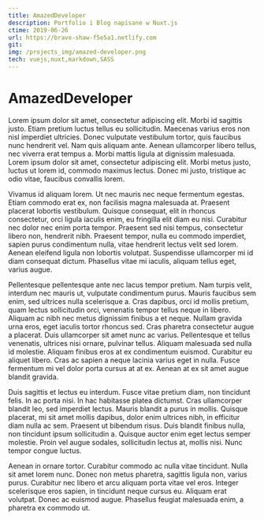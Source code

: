 ```yaml
---
title: AmazedDeveloper
description: Portfolio i Blog napisane w Nuxt.js
ctime: 2019-06-26
url: https://brave-shaw-f5e5a1.netlify.com
git:
img: /projects_img/amazed-developer.png
tech: vuejs,nuxt,markdown,SASS
---
```


# AmazedDeveloper


Lorem ipsum dolor sit amet, consectetur adipiscing elit. Morbi id sagittis justo. Etiam pretium luctus tellus eu sollicitudin. Maecenas varius eros non nisl imperdiet ultricies. Donec vulputate vestibulum tortor, quis faucibus nunc hendrerit vel. Nam quis aliquam ante. Aenean ullamcorper libero tellus, nec viverra erat tempus a. Morbi mattis ligula at dignissim malesuada. Lorem ipsum dolor sit amet, consectetur adipiscing elit. Morbi metus justo, luctus ut lorem id, commodo maximus lectus. Donec mi justo, tristique ac odio vitae, faucibus convallis lorem.

Vivamus id aliquam lorem. Ut nec mauris nec neque fermentum egestas. Etiam commodo erat ex, non facilisis magna malesuada at. Praesent placerat lobortis vestibulum. Quisque consequat, elit in rhoncus consectetur, orci ligula iaculis enim, eu fringilla elit diam eu nisi. Curabitur nec dolor nec enim porta tempor. Praesent sed nisi tempus, consectetur libero non, hendrerit nibh. Praesent tempor, nulla eu commodo imperdiet, sapien purus condimentum nulla, vitae hendrerit lectus velit sed lorem. Aenean eleifend ligula non lobortis volutpat. Suspendisse ullamcorper mi id diam consequat dictum. Phasellus vitae mi iaculis, aliquam tellus eget, varius augue.

Pellentesque pellentesque ante nec lacus tempor pretium. Nam turpis velit, interdum nec mauris ut, vulputate condimentum purus. Mauris faucibus sem enim, sed ultrices nulla scelerisque a. Cras dapibus, orci id mollis pretium, quam lectus sollicitudin orci, venenatis tempor tellus neque in libero. Aliquam ac nibh nec metus dignissim finibus a et neque. Nullam gravida urna eros, eget iaculis tortor rhoncus sed. Cras pharetra consectetur augue a placerat. Duis ullamcorper sit amet nunc ac varius. Pellentesque et tellus venenatis, ultrices nisi ornare, pulvinar tellus. Aliquam malesuada sed nulla id molestie. Aliquam finibus eros at ex condimentum euismod. Curabitur eu aliquet libero. Cras ac sapien a neque lacinia varius eget in nulla. Fusce fermentum mi vel dolor porta cursus at at ex. Aenean at ex sit amet augue blandit gravida.

Duis sagittis et lectus eu interdum. Fusce vitae pretium diam, non tincidunt felis. In ac porta nisi. In hac habitasse platea dictumst. Cras ullamcorper blandit leo, sed imperdiet lectus. Mauris blandit a purus in mollis. Quisque placerat, mi sit amet mollis dapibus, dolor enim ultrices nibh, in efficitur diam nulla ac sem. Praesent ut bibendum risus. Duis blandit finibus nulla, non tincidunt ipsum sollicitudin a. Quisque auctor enim eget lectus semper molestie. Proin vel augue sodales, sollicitudin lectus at, mollis nisi. Nunc tempor congue luctus.

Aenean in ornare tortor. Curabitur commodo ac nulla vitae tincidunt. Nulla sit amet lorem nunc. Donec non metus pharetra, sagittis ligula non, varius purus. Curabitur nec libero et arcu aliquam porta vitae vel eros. Integer scelerisque eros sapien, in tincidunt neque cursus eu. Aliquam erat volutpat. Donec ac euismod augue. Phasellus feugiat malesuada enim, a pharetra ex commodo ut.
